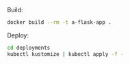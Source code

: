 Build:
```bash
docker build --rm -t a-flask-app .
```
Deploy:
```bash
cd deployments
kubectl kustomize | kubectl apply -f -
```